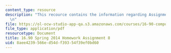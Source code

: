 ```yaml
---
content_type: resource
description: "This recource contains the information regarding Assignment 8.\r\n\r\
  \n"
file: https://ol-ocw-studio-app-qa.s3.amazonaws.com/courses/16-90-computational-methods-in-aerospace-engineering-spring-2014/8aee4239566ed54df39354f39ef0bd60_MIT16_90S14_pset8.pdf
file_type: application/pdf
resourcetype: Document
title: 16.90 Spring 2014 Homework Assignment 8
uid: 8aee4239-566e-d54d-f393-54f39ef0bd60
---
```

